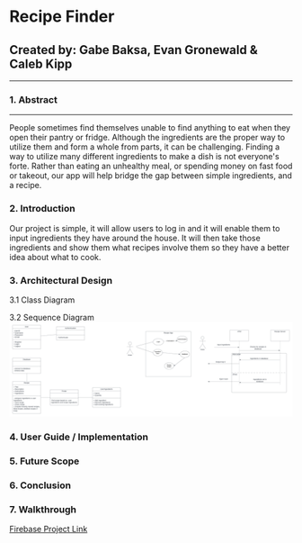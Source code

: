 # **Recipe Finder**
## Created by: Gabe Baksa, Evan Gronewald & Caleb Kipp
___
### 1. Abstract
___
People sometimes find themselves unable to find anything to eat when they open their pantry or fridge. Although the ingredients are the proper way to utilize them and form a whole from parts, it can be challenging. Finding a way to utilize many different ingredients to make a dish is not everyone's forte. Rather than eating an unhealthy meal, or spending money on fast food or takeout, our app will help bridge the gap between simple ingredients, and a recipe.
### 2. Introduction
Our project is simple, it will allow users to log in and it will enable them to input ingredients they have around the house. It will then take  those ingredients and show them what recipes involve them so they have a better idea about what to cook.
### 3. Architectural Design
3.1 Class Diagram

3.2 Sequence Diagram
![RecipeApp.png](https://github.com/EvanGrone/RecipeApp/blob/main/Recipe%20App.png)
### 4. User Guide / Implementation
### 5. Future Scope
### 6. Conclusion
### 7. Walkthrough

[Firebase Project Link](https://console.firebase.google.com/u/0/project/recipeapp-98710/overview?utm_source=welcome&utm_medium=email&utm_campaign=welcome_2021_CTA_A)

